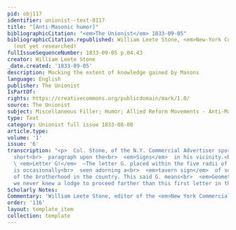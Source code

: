 ```yaml
---
pid: obj117
identifier: unionist--text-0117
title: "[Anti-Masonic humor]"
bibliographicCitation: "<em>The Unionist</em> 1833-09-05"
bibliographicCitation.republished: William Leete Stone, <em>New-York Commercial Advertiser</em>
  (not yet researched)
fullIssueSequenceNumber: 1833-09-05 p.04.43
creator: William Leete Stone
_date.created: '1833-09-05'
description: Mocking the extent of knowledge gained by Masons
language: English
publisher: The Unionist
IsPartOf: 
rights: https://creativecommons.org/publicdomain/mark/1.0/
source: The Unionist
subject: Miscellaneous Filler; Humor; Allied Reform Movements - Anti-Masonry
type: Text
category: Unionist full issue 1833-08-08
article.type: 
volume: '1'
issue: '6'
transcription: "<p>  Col. Stone, of the N.Y. Commercial Advertiser sports the following
  short<br>  paragraph upon the<br>  <em>Signs</em>  in his vicinity.<br></p><p>  ☞<br>
  \ <em>Letter G!</em>  —The letter G. placed within the five radii of a masonic star,
  is occasionally<br>  seen adorning a<br>  <em>tavern sign</em>  of some worthy member
  of the brotherhood in the country. This said G. means<br>  <em>Geometry,</em>  and
  we never knew a lodge to proceed farther than this first letter in the<br>  science.<br></p>"
Scholarly Notes: 
Commentary: 'William Leete Stone, editor of the <em>New York Commercial Advertiser</em> '
order: '116'
layout: template_item
collection: template
---
```

